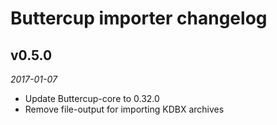 # Buttercup importer changelog

## v0.5.0
_2017-01-07_

 * Update Buttercup-core to 0.32.0
 * Remove file-output for importing KDBX archives
